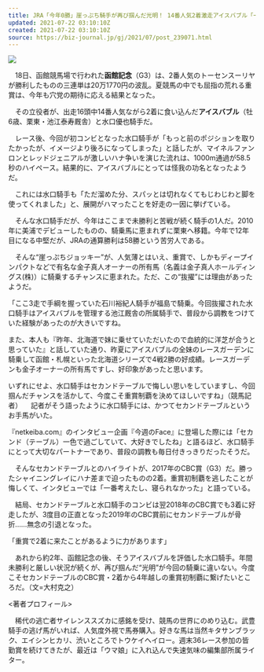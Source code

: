 ```yaml
---
title: JRA「今年0勝」崖っぷち騎手が再び掴んだ光明！ 14番人気2着激走アイスバブル「一番考えたし、寝られなかった」あの夜から4年
updated: 2021-07-22 03:10:10Z
created: 2021-07-22 03:10:10Z
source: https://biz-journal.jp/gj/2021/07/post_239071.html
---
```


![](https://biz-journal.jp/wp-content/uploads/2019/07/19oosaka_hanshin03.jpg)

　18日、函館競馬場で行われた**函館記念**（G3）は、2番人気のトーセンスーリヤが勝利したものの三連単は20万1770円の波乱。夏競馬の中でも屈指の荒れる重賞は、今年も穴党の期待に応える結果となった。

　その立役者が、出走16頭中14番人気ながら2着に食い込んだ**アイスバブル**（牡6歳、栗東・池江泰寿厩舎）と水口優也騎手だ。

　レース後、今回が初コンビとなった水口騎手が「もっと前のポジションを取りたかったが、イメージより後ろになってしまった」と話したが、マイネルファンロンとレッドジェニアルが激しいハナ争いを演じた流れは、1000m通過が58.5秒のハイペース。結果的に、アイスバブルにとっては怪我の功名となったようだ。

　これには水口騎手も「ただ溜めた分、スパッとは切れなくてもじわじわと脚を使ってくれました」と、展開がハマったことを好走の一因に挙げている。

　そんな水口騎手だが、今年はここまで未勝利と苦戦が続く騎手の1人だ。2010年に美浦でデビューしたものの、騎乗馬に恵まれずに栗東へ移籍。今年で12年目になる中堅だが、JRAの通算勝利は58勝という苦労人である。

　そんな“崖っぷちジョッキー”が、人気薄とはいえ、重賞で、しかもディープインパクトなどで有名な金子真人オーナーの所有馬（名義は金子真人ホールディングス(株)）に騎乗するチャンスに恵まれた。ただ、この“抜擢”には理由があったようだ。

「ここ3走で手綱を握っていた石川裕紀人騎手が福島で騎乗。今回抜擢された水口騎手はアイスバブルを管理する池江厩舎の所属騎手で、普段から調教をつけていた経験があったのが大きいですね。

また、本人も『昨年、北海道で妹に乗せていただいたので血統的に洋芝が合うと思っていた』と話していた通り、昨夏にアイスバブルの全妹のレースガーデンに騎乗して函館・札幌といった北海道シリーズで4戦2勝の好成績。レースガーデンも金子オーナーの所有馬ですし、好印象があったと思います。

いずれにせよ、水口騎手はセカンドテーブルで悔しい思いをしていますし、今回掴んだチャンスを活かして、今度こそ重賞制覇を決めてほしいですね」（競馬記者）
　記者がそう語ったように水口騎手には、かつてセカンドテーブルというお手馬がいた。

『netkeiba.com』のインタビュー企画『今週のFace』に登場した際には「セカンド（テーブル）一色で過ごしていて、大好きでしたね」と語るほど、水口騎手にとって大切なパートナーであり、普段の調教も毎日付きっきりだったそうだ。

　そんなセカンドテーブルとのハイライトが、2017年のCBC賞（G3）だ。勝ったシャイニングレイにハナ差まで迫ったものの2着。重賞初制覇を逃したことが悔しくて、インタビューでは「一番考えたし、寝られなかった」と語っている。

　結局、セカンドテーブルと水口騎手のコンビは翌2018年のCBC賞でも3着に好走したが、3度目の正直となった2019年のCBC賞前にセカンドテーブルが骨折……無念の引退となった。

「重賞で2着に来たことがあるように力があります」

　あれから約2年、函館記念の後、そうアイスバブルを評価した水口騎手。年間未勝利と厳しい状況が続くが、再び掴んだ“光明”が今回の騎乗に違いない。今度こそセカンドテーブルのCBC賞・2着から4年越しの重賞初制覇に繋げたいところだ。（文=大村克之）

<著者プロフィール>

　稀代の逃亡者サイレンススズカに感銘を受け、競馬の世界にのめり込む。武豊騎手の逃げ馬がいれば、人気度外視で馬券購入。好きな馬は当然キタサンブラック、エイシンヒカリ、渋いところでトウケイヘイロー。週末36レース参加の皆勤賞を続けてきたが、最近は「ウマ娘」に入れ込んで失速気味の編集部所属ライター。